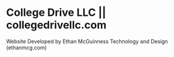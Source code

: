 # College Drive LLC || collegedrivellc.com
Website Developed by Ethan McGuinness Technology and Design (ethanmcg.com)
